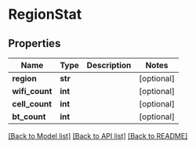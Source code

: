# RegionStat

## Properties
Name | Type | Description | Notes
------------ | ------------- | ------------- | -------------
**region** | **str** |  | [optional] 
**wifi_count** | **int** |  | [optional] 
**cell_count** | **int** |  | [optional] 
**bt_count** | **int** |  | [optional] 

[[Back to Model list]](../README.md#documentation-for-models) [[Back to API list]](../README.md#documentation-for-api-endpoints) [[Back to README]](../README.md)


